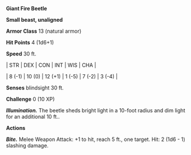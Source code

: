 **Giant Fire Beetle**

**Small beast, unaligned**

**Armor Class** 13 (natural armor)

**Hit Points** 4 (1d6+1)

**Speed** 30 ft.

|   STR   |   DEX   |   CON   |   INT   |   WIS   |   CHA   |
  
| 8 (-1) | 10 (0) | 12 (+1) | 1 (-5) | 7 (-2) | 3 (-4) |

**Senses** blindsight 30 ft.

**Challenge** 0 (10 XP)

***Illumination.*** The beetle sheds bright light in a 10-foot radius and dim light for an additional 10 ft..

**Actions**

***Bite.*** Melee Weapon Attack: +1 to hit, reach 5 ft., one target. Hit: 2 (1d6 - 1) slashing damage.

